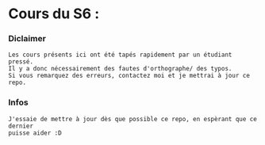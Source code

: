 # Cours du S6 :

### Diclaimer
	Les cours présents ici ont été tapés rapidement par un étudiant pressé.
	Il y a donc nécessairement des fautes d'orthographe/ des typos.
	Si vous remarquez des erreurs, contactez moi et je mettrai à jour ce repo.
	
### Infos
	J'essaie de mettre à jour dès que possible ce repo, en espèrant que ce dernier
	puisse aider :D
	